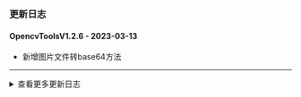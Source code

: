 ### 更新日志


#### OpencvToolsV1.2.6 - 2023-03-13
* 新增图片文件转base64方法
---

<details onclose>
<summary>查看更多更新日志</summary>

#### OpencvToolsV1.2.5 - 2023-03-13
* 自动打包并发布
---


#### OpencvToolsV1.2.4 - 2023-02-24
* 优化VideoCaptureBaseProcess
---

#### OpencvToolsV1.2.3 - 2023-02-23
* 优化Ascend解码速度
----
#### OpencvToolsV1.2.2 - 2023-02-22
* 优化Ascend解码速度
----
#### OpencvToolsV1.2.1 - 2023-02-01
* 优化draw ocr 方法
----
#### OpencvToolsV1.2.0 - 2023-01-16
* 输出相机解码失败原因,输出解码失败详细原因
---
#### OpencvToolsV1.1.9 - 2023-01-16
* 输出相机解码失败原因,输出解码失败详细原因
---
#### OpencvToolsV1.1.8 - 2023-01-16
* 自动安装jade最新版本
---
#### OpencvToolsV1.1.7 - 2022-12-30
* 支持华为Ascend解码
* 日志输出Ascend芯片解码
* 优化Ascend芯片解码
* device类型统一使用ascend
* update CVShowBoxes 方法
* update base64转图片和cv2的方法
---
</details>